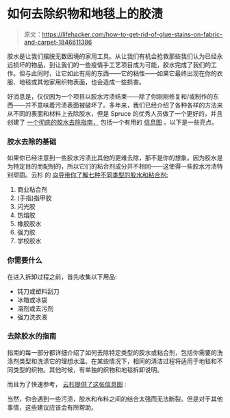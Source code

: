 # 如何去除织物和地毯上的胶渍

> 原文：<https://lifehacker.com/how-to-get-rid-of-glue-stains-on-fabric-and-carpet-1846611386>

胶水是让我们摆脱无数困境的家用工具。从让我们有机会抢救那些我们认为已经永远损坏的物品，到让我们的一些疫情手工艺项目成为可能，胶水完成了我们的工作。但与此同时，让它如此有用的东西——它的粘性——如果它最终出现在你的衣服、地毯或其他家用织物表面，也会造成一些损害。



好消息是，仅仅因为一个项目以胶水污渍结束——除了你刚刚修复和/或制作的东西——并不意味着污渍表面被破坏了。多年来，我们已经介绍了各种各样的方法来从不同的表面和材料上去除胶水，但是 Spruce 的优秀人员做了一个更好的，并且创建了 [一个彻底的胶水去除指南，](https://www.thespruce.com/remove-glue-from-clothes-2146914) 包括一个有用的 [信息图](https://www.thespruce.com/thmb/ioDnK6HizNvezxu2oNaBn3-f5vA=/1500x0/filters:no_upscale():max_bytes(150000):strip_icc():format(webp)/remove-glue-from-clothes-2146914_FINAL2-5c34fcb946e0fb0001951dab.png) 。以下是一些亮点。

### 胶水去除的基础

如果你已经注意到一些胶水污渍比其他的更难去除，那不是你的想象。因为胶水是为特定目的而配制的，所以它们的粘合剂成分并不相同——这使得一些胶水污渍特别顽固。云杉 的 [向导带你了解七种不同类型的胶水和粘合剂:](https://www.thespruce.com/remove-glue-from-clothes-2146914)

1.  商业粘合剂
2.  (手指)指甲胶
3.  闪光胶
4.  热熔胶
5.  橡胶胶水
6.  强力胶
7.  学校胶水

### 你需要什么

在进入拆卸过程之前，首先收集以下用品:

*   钝刀或塑料刮刀
*   冰箱或冰袋
*   溶剂或去污剂
*   强力洗衣液

### 去除胶水的指南

指南的每一部分都详细介绍了如何去除特定类型的胶水或粘合剂，包括你需要的洗涤剂类型和洗涤它的理想水温。在某些情况下，相同的清洁过程将适用于地毯和不同类型的织物。其他时候，有单独的织物和地毯拆卸说明。

而且为了快速参考， [云杉提供了这张信息图](https://www.thespruce.com/remove-glue-from-clothes-2146914) :

当然，你会遇到一些污渍，胶水和布料之间的结合太强而无法断裂。但是对于其他事情，这些建议应该会有所帮助。